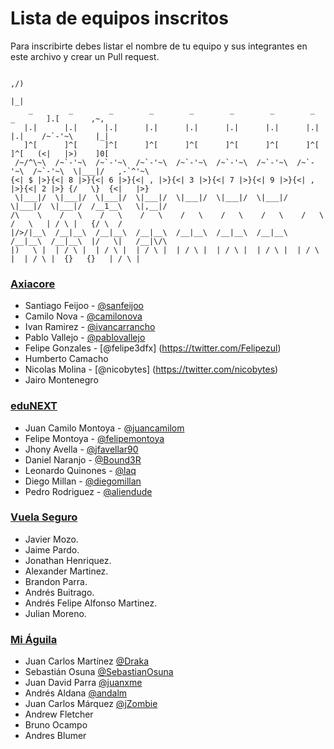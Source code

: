 # Lista de equipos inscritos

Para inscribirte debes listar el nombre de tu equipo y sus integrantes en este archivo y crear un Pull request.


                                                                                        ,/)
                                                                                        |_|
        _        _        _        _        _        _        _        _        _       ].[       ,~,
       |.|      |.|      |.|      |.|      |.|      |.|      |.|      |.|      |.|    /~`-'~\     |_|
       ]^[      ]^[      ]^[      ]^[      ]^[      ]^[      ]^[      ]^[      ]^[   (<|   |>)    ]0[
     /~/^\~\  /~`-'~\  /~`-'~\  /~`-'~\  /~`-'~\  /~`-'~\  /~`-'~\  /~`-'~\  /~`-'~\  \|___|/   ,-`^'~\
    {<| $ |>}{<| 8 |>}{<| 6 |>}{<| , |>}{<| 3 |>}{<| 7 |>}{<| 9 |>}{<| , |>}{<| 2 |>} {/   \}  {<|   |>}
     \|___|/  \|___|/  \|___|/  \|___|/  \|___|/  \|___|/  \|___|/  \|___|/  \|___|/  /__1__\   \|,__|/
    /\    \    /   \    /   \    /   \    /   \    /   \    /   \    /   \    /   \   | / \ |   {/ \  /
    |/>/|__\  /__|__\  /__|__\  /__|__\  /__|__\  /__|__\  /__|__\  /__|__\  /__|__\  |/   \|   /__|\/\
    |)   \ |  | / \ |  | / \ |  | / \ |  | / \ |  | / \ |  | / \ |  | / \ |  | / \ |  {}   {}   | / \ |




### [Axiacore](http://axiacore.com)

* Santiago Feijoo - [@sanfeijoo](https://twitter.com/sanfeijoo)
* Camilo Nova - [@camilonova](https://twitter.com/camilonova)
* Ivan Ramirez - [@ivancarrancho](https://twitter.com/ivancarrancho)
* Pablo Vallejo - [@pablovallejo](https://github.com/pablovallejo)
* Felipe Gonzales - [@felipe3dfx] (https://twitter.com/Felipezul)
* Humberto Camacho
* Nicolas Molina - [@nicobytes] (https://twitter.com/nicobytes)
* Jairo Montenegro


### [eduNEXT](https://www.edunext.co/)

* Juan Camilo Montoya - [@juancamilom](https://github.com/juancamilom)
* Felipe Montoya - [@felipemontoya](https://github.com/felipemontoya)
* Jhony Avella - [@jfavellar90](https://github.com/jfavellar90)
* Daniel Naranjo - [@Bound3R](https://github.com/Bound3R)
* Leonardo Quinones - [@laq](https://github.com/laq)
* Diego Millan - [@diegomillan](https://github.com/diegomillan)
* Pedro Rodriguez - [@aliendude](https://github.com/aliendude)


### [Vuela Seguro](http://miaguila.com/)

* Javier Mozo.
* Jaime Pardo.
* Jonathan Henriquez.
* Alexander Martinez.
* Brandon Parra.
* Andrés Buitrago.
* Andrés Felipe Alfonso Martinez.
* Julian Moreno.

### [Mi Águila](http://miaguila.com/)

* Juan Carlos Martínez [@Draka](https://github.com/Draka)
* Sebastián Osuna [@SebastianOsuna](https://github.com/SebastianOsuna)
* Juan David Parra [@juanxme](https://github.com/juanxme)
* Andrés Aldana [@andalm](https://github.com/andalm)
* Juan Carlos Márquez [@jZombie](https://github.com/jZombie)
* Andrew Fletcher
* Bruno Ocampo
* Andres Blumer
